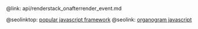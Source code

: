 @link: api/renderstack_onafterrender_event.md

@seolinktop: [popular javascript framework](https://webix.com)
@seolink: [organogram javascript](https://webix.com/widget/organogram/)